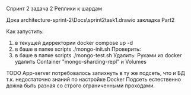Спринт 2 
задача 2 
Реплики к шардам

Дока architecture-sprint-2\Docs\sprint2task1.drawio закладка Part2

Как запустить:
1. в текущей дирректории docker compose  up -d
2. в баше в папке scripts ./mongo-init.sh
Проверить:
1. в баше в папке scripts ./mongo-test.sh
Удалить:
Руками из docker удалить Container "mongo-sharding-repl" и Volumes


TODO
App-server потребовалось запихнуть в ту же подсеть, что и БД т.к. недостаточно знаний по настройке Docker
Подсеть естественно дожна быть разная со строго ограниченными проходами.
